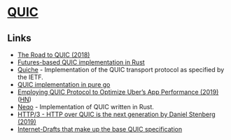 # [QUIC](https://quicwg.org/)

## Links

- [The Road to QUIC (2018)](https://blog.cloudflare.com/the-road-to-quic/)
- [Futures-based QUIC implementation in Rust](https://github.com/djc/quinn)
- [Quiche](https://github.com/cloudflare/quiche) - Implementation of the QUIC transport protocol as specified by the IETF.
- [QUIC implementation in pure go](https://github.com/lucas-clemente/quic-go)
- [Employing QUIC Protocol to Optimize Uber’s App Performance (2019)](https://eng.uber.com/employing-quic-protocol/) ([HN](https://news.ycombinator.com/item?id=19962778))
- [Neqo](https://github.com/mozilla/neqo) - Implementation of QUIC written in Rust.
- [HTTP/3 - HTTP over QUIC is the next generation by Daniel Stenberg (2019)](https://www.youtube.com/watch?v=idViw4anA6E&list=PLe9psSNJBf74yYiVXDXz8UnRnWf3NHzS-)
- [Internet-Drafts that make up the base QUIC specification](https://github.com/quicwg/base-drafts)
